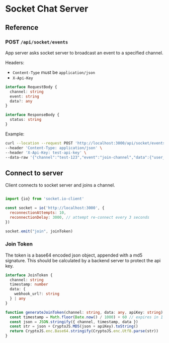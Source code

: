 # Socket Chat Server

## Reference

### POST `/api/socket/events`

App server asks socket server to broadcast an event to a specified channel.

Headers:

- `Content-Type` must be `application/json`
- `X-Api-Key`

```typescript
interface RequestBody {
  channel: string
  event: string
  data?: any
}

interface ResponseBody {
  status: string
}
```

Example:

```bash
curl --location --request POST 'http://localhost:3000/api/socket/events' \
--header 'Content-Type: application/json' \
--header 'X-Api-Key: test-api-key' \
--data-raw '{"channel":"test-123","event":"join-channel","data":{"user_id":1}}'
```

## Connect to server

Client connects to socket server and joins a channel.

```js

import {io} from 'socket.io-client'

const socket = io('http://localhost:3000', {
  reconnectionAttempts: 10,
  reconnectionDelay: 3000, // attempt re-connect every 3 seconds
})

socket.emit("join", joinToken)

```

### Join Token

The token is a base64 encoded json object, appended with a md5 signature.
This should be calculated by a backend server to protect the api key.

```typescript
interface JoinToken {
  channel: string
  timestamp: number
  data: {
    webhook_url?: string
  } | any
}

function generateJoinToken(channel: string, data: any, apiKey: string) {
  const timestamp = Math.floor(Date.now() / 1000) + 60 // expires in 1 minute
  const json = JSON.stringify({ channel, timestamp, data })
  const str = json + CryptoJS.MD5(json + apiKey).toString()
  return CryptoJS.enc.Base64.stringify(CryptoJS.enc.Utf8.parse(str))
}
```
